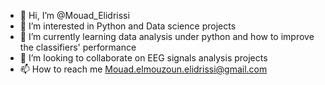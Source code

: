 - 👋 Hi, I’m @Mouad_Elidrissi
- 👀 I’m interested in Python and Data science projects 
- 🌱 I’m currently learning data analysis under python and how to improve the classifiers' performance 
- 💞️ I’m looking to collaborate on EEG signals analysis projects
- 📫 How to reach me Mouad.elmouzoun.elidrissi@gmail.com
<!---
mouadelidrissi/mouadelidrissi is a ✨ special ✨ repository because its `README.md` (this file) appears on your GitHub profile.
You can click the Preview link to take a look at your changes.
--->
